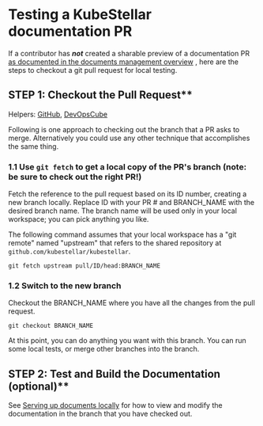 # Testing a KubeStellar documentation PR

If a contributor has _**not**_ created a sharable preview of a documentation PR [as documented in the documents management overview](document-management.md#serving-up-documents-globally-from-a-fork-of-the-repository-via-github) , here are the steps to checkout a git pull request for local testing.

## STEP 1: Checkout the Pull Request**

Helpers: [GitHub](https://docs.github.com/en/pull-requests/collaborating-with-pull-requests/reviewing-changes-in-pull-requests/checking-out-pull-requests-locally), [DevOpsCube](https://devopscube.com/checkout-git-pull-request/)

Following is one approach to checking out the branch that a PR asks to merge. Alternatively you could use any other technique that accomplishes the same thing.

### 1.1 Use `git fetch` to get a local copy of the PR's branch (note: be sure to check out the right PR!)

Fetch the reference to the pull request based on its ID number, creating a new branch locally. Replace ID with your PR # and BRANCH_NAME with the desired branch name. The branch name will be used only in your local workspace; you can pick anything you like.

The following command assumes that your local workspace has a "git remote" named "upstream" that refers to the shared repository at `github.com/kubestellar/kubestellar`.

```shell
git fetch upstream pull/ID/head:BRANCH_NAME
```

### 1.2 Switch to the new branch

Checkout the BRANCH_NAME where you have all the changes from the pull request.

```shell
git checkout BRANCH_NAME
```

At this point, you can do anything you want with this branch. You can run some local tests, or merge other branches into the branch.

## STEP 2: Test and Build the Documentation (optional)**

See [Serving up documents locally](document-management.md#serving-up-documents-locally) for how
to view and modify the documentation in the branch that you have checked out.
